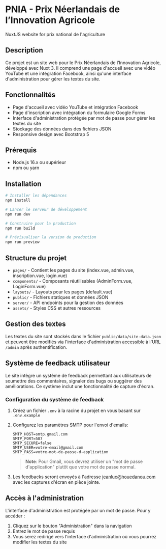 # PNIA - Prix Néerlandais de l’Innovation Agricole
NuxtJS website for prix national de l'agriculture

## Description
Ce projet est un site web pour le Prix Néerlandais de l’Innovation Agricole, développé avec Nuxt 3. Il comprend une page d'accueil avec une vidéo YouTube et une intégration Facebook, ainsi qu'une interface d'administration pour gérer les textes du site.

## Fonctionnalités
- Page d'accueil avec vidéo YouTube et intégration Facebook
- Page d'inscription avec intégration du formulaire Google Forms
- Interface d'administration protégée par mot de passe pour gérer les textes du site
- Stockage des données dans des fichiers JSON
- Responsive design avec Bootstrap 5

## Prérequis
- Node.js 16.x ou supérieur
- npm ou yarn

## Installation
```bash
# Installer les dépendances
npm install

# Lancer le serveur de développement
npm run dev

# Construire pour la production
npm run build

# Prévisualiser la version de production
npm run preview
```

## Structure du projet
- `pages/` - Contient les pages du site (index.vue, admin.vue, inscription.vue, login.vue)
- `components/` - Composants réutilisables (AdminForm.vue, LoginForm.vue)
- `layouts/` - Layouts pour les pages (default.vue)
- `public/` - Fichiers statiques et données JSON
- `server/` - API endpoints pour la gestion des données
- `assets/` - Styles CSS et autres ressources

## Gestion des textes
Les textes du site sont stockés dans le fichier `public/data/site-data.json` et peuvent être modifiés via l'interface d'administration accessible à l'URL `/admin` après authentification.

## Système de feedback utilisateur
Le site intègre un système de feedback permettant aux utilisateurs de soumettre des commentaires, signaler des bugs ou suggérer des améliorations. Ce système inclut une fonctionnalité de capture d'écran.

### Configuration du système de feedback
1. Créez un fichier `.env` à la racine du projet en vous basant sur `.env.example`
2. Configurez les paramètres SMTP pour l'envoi d'emails:
   ```
   SMTP_HOST=smtp.gmail.com
   SMTP_PORT=587
   SMTP_SECURE=false
   SMTP_USER=votre-email@gmail.com
   SMTP_PASS=votre-mot-de-passe-d-application
   ```
   
   > **Note**: Pour Gmail, vous devrez utiliser un "mot de passe d'application" plutôt que votre mot de passe normal.

3. Les feedbacks seront envoyés à l'adresse jeanluc@houedanou.com avec les captures d'écran en pièce jointe.

## Accès à l'administration
L'interface d'administration est protégée par un mot de passe. Pour y accéder :
1. Cliquez sur le bouton "Administration" dans la navigation
2. Entrez le mot de passe requis
3. Vous serez redirigé vers l'interface d'administration où vous pourrez modifier les textes du site
